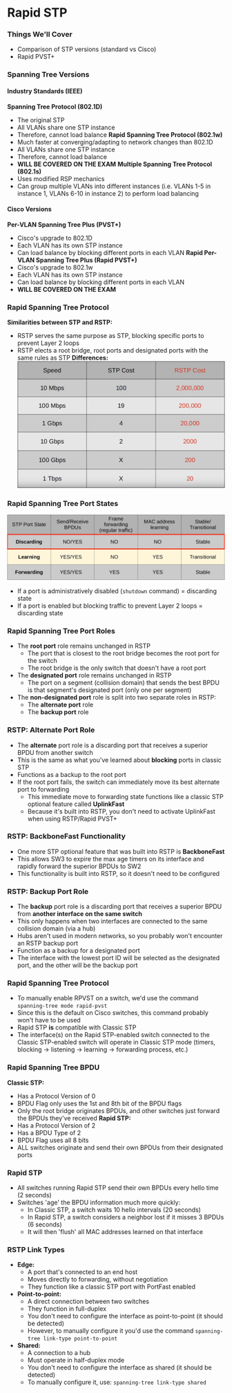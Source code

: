 # Rapid STP
### Things We'll Cover
- Comparison of STP versions (standard vs Cisco)
- Rapid PVST+
### Spanning Tree Versions
#### Industry Standards (IEEE)
**Spanning Tree Protocol (802.1D)**
- The original STP
- All VLANs share one STP instance
- Therefore, cannot load balance
**Rapid Spanning Tree Protocol (802.1w)**
- Much faster at converging/adapting to network changes than 802.1D
- All VLANs share one STP instance
- Therefore, cannot load balance
- **WILL BE COVERED ON THE EXAM**
**Multiple Spanning Tree Protocol (802.1s)**
- Uses modified RSP mechanics
- Can group multiple VLANs into different instances (i.e. VLANs 1-5 in instance 1, VLANs 6-10 in instance 2) to perform load balancing
#### Cisco Versions
**Per-VLAN Spanning Tree Plus (PVST+)**
- Cisco's upgrade to 802.1D
- Each VLAN has its own STP instance
- Can load balance by blocking different ports in each VLAN
**Rapid Per-VLAN Spanning Tree Plus (Rapid PVST+)**
- Cisco's upgrade to 802.1w
- Each VLAN has its own STP instance
- Can load balance by blocking different ports in each VLAN
- **WILL BE COVERED ON THE EXAM**
### Rapid Spanning Tree Protocol
**Similarities between STP and RSTP:**
- RSTP serves the same purpose as STP, blocking specific ports to prevent Layer 2 loops
- RSTP elects a root bridge, root ports and designated ports with the same rules as STP
**Differences:**
![](attachments/7abc970b3efa9618d385f66b4ef5028e.png)
### Rapid Spanning Tree Port States
![](attachments/8be131fd2b705c510fdefe24adf28464.png)
- If a port is administratively disabled (`shutdown` command) = discarding state
- If a port is enabled but blocking traffic to prevent Layer 2 loops = discarding state
### Rapid Spanning Tree Port Roles
-  The **root port** role remains unchanged in RSTP
	- The port that is closest to the root bridge becomes the root port for the switch
	- The root bridge is the only switch that doesn't have a root port
- The **designated port** role remains unchanged in RSTP
	- The port on a segment (collision domain) that sends the best BPDU is that segment's designated port (only one per segment)
- The **non-designated port** role is split into two separate roles in RSTP:
	- The **alternate port** role
	- The **backup port** role
### RSTP: Alternate Port Role
- The **alternate** port role is a discarding port that receives a superior BPDU from another switch
- This is the same as what you've learned about **blocking** ports in classic STP
- Functions as a backup to the root port
- If the root port fails, the switch can immediately move its best alternate port to forwarding
	- This immediate move to forwarding state functions like a classic STP optional feature called **UplinkFast**
	- Because it's built into RSTP, you don't need to activate UplinkFast when using RSTP/Rapid PVST+
### RSTP: BackboneFast Functionality
- One more STP optional feature that was built into RSTP is **BackboneFast**
- This allows SW3 to expire the max age timers on its interface and rapidly forward the superior BPDUs to SW2
- This functionality is built into RSTP, so it doesn't need to be configured
### RSTP: Backup Port Role
- The **backup** port role is a discarding port that receives a superior BPDU from **another interface on the same switch**
- This only happens when two interfaces are connected to the same collision domain (via a hub)
- Hubs aren't used in modern networks, so you probably won't encounter an RSTP backup port
- Function as a backup for a designated port
- The interface with the lowest port ID will be selected as the designated port, and the other will be the backup port
### Rapid Spanning Tree Protocol
- To manually enable RPVST on a switch, we'd use the command `spanning-tree mode rapid-pvst`
- Since this is the default on Cisco switches, this command probably won't have to be used
- Rapid STP **is** compatible with Classic STP
- The interface(s) on the Rapid STP-enabled switch connected to the Classic STP-enabled switch will operate in Classic STP mode (timers, blocking -> listening -> learning -> forwarding process, etc.)
### Rapid Spanning Tree BPDU
**Classic STP:** 
- Has a Protocol Version of 0
- BPDU Flag only uses the 1st and 8th bit of the BPDU flags
- Only the root bridge originates BPDUs, and other switches just forward the BPDUs they've received
**Rapid STP:**
- Has a Protocol Version of 2
- Has a BPDU Type of 2
- BPDU Flag uses all 8 bits
- ALL switches originate and send their own BPDUs from their designated ports
### Rapid STP
- All switches running Rapid STP send their own BPDUs every hello time (2 seconds)
- Switches 'age' the BPDU information much more quickly:
	- In Classic STP, a switch waits 10 hello intervals (20 seconds)
	- In Rapid STP, a switch considers a neighbor lost if it misses 3 BPDUs (6 seconds)
	- It will then 'flush' all MAC addresses learned on that interface
### RSTP Link Types
- **Edge:**
	- A port that's connected to an end host
	- Moves directly to forwarding, without negotiation
	- They function like a classic STP port with PortFast enabled
- **Point-to-point:**
	- A direct connection between two switches
	- They function in full-duplex
	- You don't need to configure the interface as point-to-point (it should be detected)
	- However, to manually configure it you'd use the command `spanning-tree link-type point-to-point`
- **Shared:**
	- A connection to a hub
	- Must operate in half-duplex mode
	- You don't need to configure the interface as shared (it should be detected)
	- To manually configure it, use: `spanning-tree link-type shared`